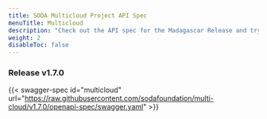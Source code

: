 ```yaml
---
title: SODA Multicloud Project API Spec
menuTitle: Multicloud
description: "Check out the API spec for the Madagascar Release and try out the APIs without having to install the system."
weight: 2
disableToc: false
---
```

### Release v1.7.0  

{{< swagger-spec id="multicloud" url="https://raw.githubusercontent.com/sodafoundation/multi-cloud/v1.7.0/openapi-spec/swagger.yaml" >}}
